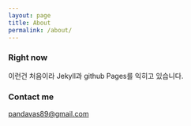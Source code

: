 ```yaml
---
layout: page
title: About
permalink: /about/
---
```


### Right now
이런건 처음이라 Jekyll과 github Pages를 익히고 있습니다.

### Contact me

[pandavas89@gmail.com](mailto:pandavas89@gmail.com)
